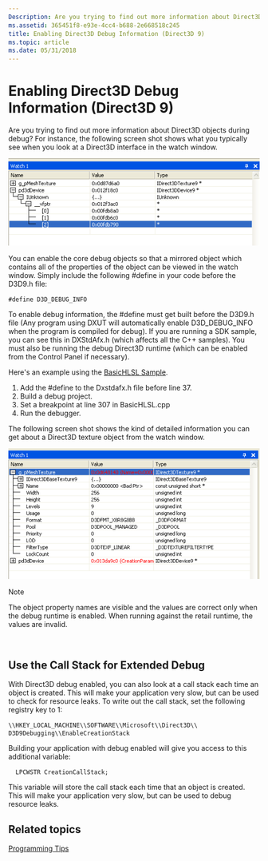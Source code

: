 ```yaml
---
Description: Are you trying to find out more information about Direct3D objects during debug? For instance, the following screen shot shows what you typically see when you look at a Direct3D interface in the watch window.
ms.assetid: 365451f8-e93e-4cc4-b688-2e668518c245
title: Enabling Direct3D Debug Information (Direct3D 9)
ms.topic: article
ms.date: 05/31/2018
---
```


# Enabling Direct3D Debug Information (Direct3D 9)

Are you trying to find out more information about Direct3D objects during debug? For instance, the following screen shot shows what you typically see when you look at a Direct3D interface in the watch window.

![screen shot of a direct3d interface in the watch window](images/d3d-debug-info1.png)

You can enable the core debug objects so that a mirrored object which contains all of the properties of the object can be viewed in the watch window. Simply include the following \#define in your code before the D3D9.h file:


```
#define D3D_DEBUG_INFO
```



To enable debug information, the \#define must get built before the D3D9.h file (Any program using DXUT will automatically enable D3D\_DEBUG\_INFO when the program is compiled for debug). If you are running a SDK sample, you can see this in DXStdAfx.h (which affects all the C++ samples). You must also be running the debug Direct3D runtime (which can be enabled from the Control Panel if necessary).

Here's an example using the [BasicHLSL Sample](https://msdn.microsoft.com/library/Ee416223(v=VS.85).aspx).

1.  Add the \#define to the Dxstdafx.h file before line 37.
2.  Build a debug project.
3.  Set a breakpoint at line 307 in BasicHLSL.cpp
4.  Run the debugger.

The following screen shot shows the kind of detailed information you can get about a Direct3D texture object from the watch window.

![screen shot of a direct3d texture object in the watch window](images/d3d-debug-info2.png)

> [!Note]
>
> The object property names are visible and the values are correct only when the debug runtime is enabled. When running against the retail runtime, the values are invalid.

 

## Use the Call Stack for Extended Debug

With Direct3D debug enabled, you can also look at a call stack each time an object is created. This will make your application very slow, but can be used to check for resource leaks. To write out the call stack, set the following registry key to 1:


```
\\HKEY_LOCAL_MACHINE\\SOFTWARE\\Microsoft\\Direct3D\\
D3D9Debugging\\EnableCreationStack
```



Building your application with debug enabled will give you access to this additional variable:


```
  LPCWSTR CreationCallStack;
```



This variable will store the call stack each time that an object is created. This will make your application very slow, but can be used to debug resource leaks.

## Related topics

<dl> <dt>

[Programming Tips](programming-tips.md)
</dt> </dl>

 

 




